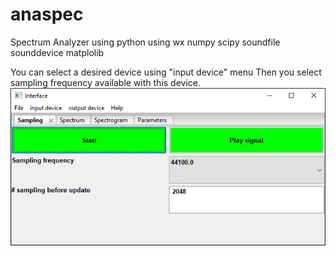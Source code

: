 # anaspec
Spectrum Analyzer using python
using wx numpy scipy soundfile sounddevice matplolib

You can select a desired device using  "input device" menu
Then you select sampling frequency available with this device. 
![alt text](https://github.com/LaurentBerger/anaspec/blob/master/images/interface.jpg)
